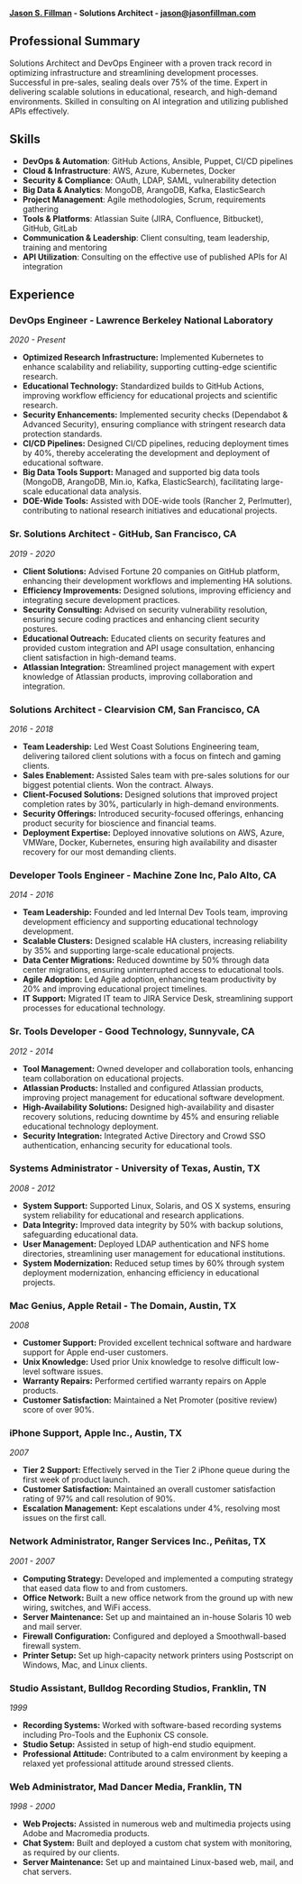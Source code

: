 **[Jason S. Fillman](https://www.linkedin.com/in/jasonfillman) - Solutions Architect - [jason@jasonfillman.com](mailto:jason@jasonfillman.com)**

## Professional Summary

Solutions Architect and DevOps Engineer with a proven track record in optimizing infrastructure and streamlining development processes. Successful in pre-sales, sealing deals over 75% of the time. Expert in delivering scalable solutions in educational, research, and high-demand environments. Skilled in consulting on AI integration and utilizing published APIs effectively.

## Skills

- **DevOps & Automation**: GitHub Actions, Ansible, Puppet, CI/CD pipelines
- **Cloud & Infrastructure**: AWS, Azure, Kubernetes, Docker
- **Security & Compliance**: OAuth, LDAP, SAML, vulnerability detection
- **Big Data & Analytics**: MongoDB, ArangoDB, Kafka, ElasticSearch
- **Project Management**: Agile methodologies, Scrum, requirements gathering
- **Tools & Platforms**: Atlassian Suite (JIRA, Confluence, Bitbucket), GitHub, GitLab
- **Communication & Leadership**: Client consulting, team leadership, training and mentoring
- **API Utilization**: Consulting on the effective use of published APIs for AI integration

## Experience

### DevOps Engineer - Lawrence Berkeley National Laboratory
*2020 - Present*
- **Optimized Research Infrastructure:** Implemented Kubernetes to enhance scalability and reliability, supporting cutting-edge scientific research.
- **Educational Technology:** Standardized builds to GitHub Actions, improving workflow efficiency for educational projects and scientific research.
- **Security Enhancements:** Implemented security checks (Dependabot & Advanced Security), ensuring compliance with stringent research data protection standards.
- **CI/CD Pipelines:** Designed CI/CD pipelines, reducing deployment times by 40%, thereby accelerating the development and deployment of educational software.
- **Big Data Tools Support:** Managed and supported big data tools (MongoDB, ArangoDB, Min.io, Kafka, ElasticSearch), facilitating large-scale educational data analysis.
- **DOE-Wide Tools:** Assisted with DOE-wide tools (Rancher 2, Perlmutter), contributing to national research initiatives and educational projects.

### Sr. Solutions Architect - GitHub, San Francisco, CA
*2019 - 2020*
- **Client Solutions:** Advised Fortune 20 companies on GitHub platform, enhancing their development workflows and implementing HA solutions.
- **Efficiency Improvements:** Designed solutions, improving efficiency and integrating secure development practices.
- **Security Consulting:** Advised on security vulnerability resolution, ensuring secure coding practices and enhancing client security postures.
- **Educational Outreach:** Educated clients on security features and provided custom integration and API usage consultation, enhancing client satisfaction in high-demand teams.
- **Atlassian Integration:** Streamlined project management with expert knowledge of Atlassian products, improving collaboration and integration.

### Solutions Architect - Clearvision CM, San Francisco, CA
*2016 - 2018*
- **Team Leadership:** Led West Coast Solutions Engineering team, delivering tailored client solutions with a focus on fintech and gaming clients.
- **Sales Enablement:** Assisted Sales team with pre-sales solutions for our biggest potential clients. Won the contract. Always.
- **Client-Focused Solutions:** Designed solutions that improved project completion rates by 30%, particularly in high-demand environments.
- **Security Offerings:** Introduced security-focused offerings, enhancing product security for bioscience and financial teams.
- **Deployment Expertise:** Deployed innovative solutions on AWS, Azure, VMWare, Docker, Kubernetes, ensuring high availability and disaster recovery for our most demanding clients.

### Developer Tools Engineer - Machine Zone Inc, Palo Alto, CA
*2014 - 2016*
- **Team Leadership:** Founded and led Internal Dev Tools team, improving development efficiency and supporting educational technology development.
- **Scalable Clusters:** Designed scalable HA clusters, increasing reliability by 35% and supporting large-scale educational projects.
- **Data Center Migrations:** Reduced downtime by 50% through data center migrations, ensuring uninterrupted access to educational tools.
- **Agile Adoption:** Led Agile adoption, enhancing team productivity by 20% and improving educational project timelines.
- **IT Support:** Migrated IT team to JIRA Service Desk, streamlining support processes for educational technology.

### Sr. Tools Developer - Good Technology, Sunnyvale, CA
*2012 - 2014*
- **Tool Management:** Owned developer and collaboration tools, enhancing team collaboration on educational projects.
- **Atlassian Products:** Installed and configured Atlassian products, improving project management for educational software development.
- **High-Availability Solutions:** Designed high-availability and disaster recovery solutions, reducing downtime by 45% and ensuring reliable educational technology deployment.
- **Security Integration:** Integrated Active Directory and Crowd SSO authentication, enhancing security for educational tools.

### Systems Administrator - University of Texas, Austin, TX
*2008 - 2012*
- **System Support:** Supported Linux, Solaris, and OS X systems, ensuring system reliability for educational and research applications.
- **Data Integrity:** Improved data integrity by 50% with backup solutions, safeguarding educational data.
- **User Management:** Deployed LDAP authentication and NFS home directories, streamlining user management for educational institutions.
- **System Modernization:** Reduced setup times by 60% through system deployment modernization, enhancing efficiency in educational projects.

### Mac Genius, Apple Retail - The Domain, Austin, TX
*2008*
- **Customer Support:** Provided excellent technical software and hardware support for Apple end-user customers.
- **Unix Knowledge:** Used prior Unix knowledge to resolve difficult low-level software issues.
- **Warranty Repairs:** Performed certified warranty repairs on Apple products.
- **Customer Satisfaction:** Maintained a Net Promoter (positive review) score of over 90%.

### iPhone Support, Apple Inc., Austin, TX
*2007*
- **Tier 2 Support:** Effectively served in the Tier 2 iPhone queue during the first week of product launch.
- **Customer Satisfaction:** Maintained an overall customer satisfaction rating of 97% and call resolution of 90%.
- **Escalation Management:** Kept escalations under 4%, resolving most issues on the first call.

### Network Administrator, Ranger Services Inc., Peñitas, TX
*2001 - 2007*
- **Computing Strategy:** Developed and implemented a computing strategy that eased data flow to and from customers.
- **Office Network:** Built a new office network from the ground up with new wiring, switches, and WiFi access.
- **Server Maintenance:** Set up and maintained an in-house Solaris 10 web and mail server.
- **Firewall Configuration:** Configured and deployed a Smoothwall-based firewall system.
- **Printer Setup:** Set up high-capacity network printers using Postscript on Windows, Mac, and Linux clients.

### Studio Assistant, Bulldog Recording Studios, Franklin, TN
*1999*
- **Recording Systems:** Worked with software-based recording systems including Pro-Tools and the Euphonix CS console.
- **Studio Setup:** Assisted in setup of high-end studio equipment.
- **Professional Attitude:** Contributed to a calm environment by keeping a relaxed yet professional attitude around stressed clients.

### Web Administrator, Mad Dancer Media, Franklin, TN
*1998 - 2000*
- **Web Projects:** Assisted in numerous web and multimedia projects using Adobe and Macromedia products.
- **Chat System:** Built and deployed a custom chat system with monitoring, as required by our clients.
- **Server Maintenance:** Set up and maintained Linux-based web, mail, and chat servers.
